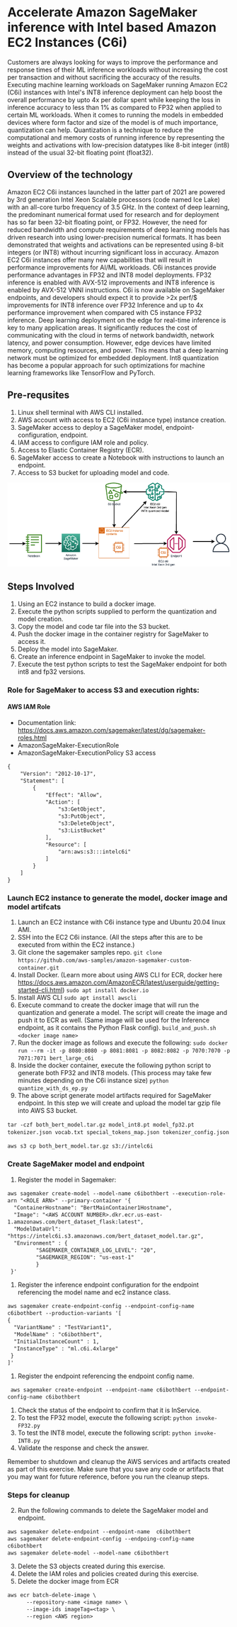 # Accelerate Amazon SageMaker inference with Intel based Amazon EC2 Instances (C6i)
Customers are always looking for ways to improve the performance and response times of their ML inference workloads without increasing the cost per transaction and without sacrificing the accuracy of the results. Executing machine learning workloads on SageMaker running Amazon EC2 (C6i) instances with Intel's INT8 inference deployment can help boost the overall performance by upto 4x per dollar spent while keeping the loss in inference accuracy to less than 1% as compared to FP32 when applied to certain ML workloads. When it comes to running the models in embedded devices where form factor and size of the model is of much importance, quantization can help.
Quantization is a technique to reduce the computational and memory costs of running inference by representing the weights and activations with low-precision datatypes like 8-bit integer (int8) instead of the usual 32-bit floating point (float32).

## Overview of the technology
Amazon EC2 C6i instances launched in the latter part of 2021 are powered by 3rd generation Intel Xeon Scalable processors (code named Ice Lake) with an all-core turbo frequency of 3.5 GHz.
In the context of deep learning, the predominant numerical format used for research and for deployment has so far been 32-bit floating point, or FP32. However, the need for reduced bandwidth and compute requirements of deep learning models has driven research into using lower-precision numerical formats. It has been demonstrated that weights and activations can be represented using 8-bit integers (or INT8) without incurring significant loss in accuracy.
Amazon EC2 C6i instances offer many new capabilities that will result in performance improvements for AI/ML workloads. C6i instances provide performance advantages in FP32 and INT8 model deployments. FP32 inference is enabled with AVX-512 improvements and INT8 inference is enabled by AVX-512 VNNI instructions.
C6i is now available on SageMaker endpoints, and developers should expect it to provide >2x perf/$ improvements for INT8 inference over FP32 Inference and up to 4x performance improvement when compared with C5 instance FP32 inference.
Deep learning deployment on the edge for real-time inference is key to many application areas. It significantly reduces the cost of communicating with the cloud in terms of network bandwidth, network latency, and power consumption. However, edge devices have limited memory, computing resources, and power. This means that a deep learning network must be optimized for embedded deployment. Int8 quantization has become a popular approach for such optimizations for machine learning frameworks like TensorFlow and PyTorch.

## Pre-requsites
1. Linux shell terminal with AWS CLI installed. 
2. AWS account with access to EC2 (C6i instance type) instance creation.
3. SageMaker access to deploy a SageMaker model, endpoint-configuration, endpoint.
4. IAM access to configure IAM role and policy.
5. Access to Elastic Container Registry (ECR).
6. SageMaker access to create a Notebook with instructions to launch an endpoint.
7. Access to S3 bucket for uploading model and code. 

![Architecture](img/SageMaker-c6i-Inference.png)

## Steps Involved
1. Using an EC2 instance to build a docker image.
2. Execute the python scripts supplied to perform the quantization and model creation.
3. Copy the model and code tar file into the S3 bucket.
4. Push the docker image in the container registry for SageMaker to access it.
5. Deploy the model into SageMaker.
6. Create an inference endpoint in SageMaker to invoke the model.
7. Execute the test python scripts to test the SageMaker endpoint for both int8 and fp32 versions. 

### Role for SageMaker to access S3 and execution rights:
#### AWS IAM Role
- Documentation link: https://docs.aws.amazon.com/sagemaker/latest/dg/sagemaker-roles.html
- AmazonSageMaker-ExecutionRole
- AmazonSageMaker-ExecutionPolicy S3 access
```
{
    "Version": "2012-10-17",
    "Statement": [
        {
            "Effect": "Allow",
            "Action": [
                "s3:GetObject",
                "s3:PutObject",
                "s3:DeleteObject",
                "s3:ListBucket"
            ],
            "Resource": [
                "arn:aws:s3:::intelc6i"
            ]
        }
    ]
}
```

### Launch EC2 instance to generate the model, docker image and model artifcats

1. Launch an EC2 instance with C6i instance type and Ubuntu 20.04 linux AMI. 
1. SSH into the EC2 C6i instance. (All the steps after this are to be executed from within the EC2 instance.) 
1. Git clone the sagemaker samples repo.
``` git clone https://github.com/aws-samples/amazon-sagemaker-custom-container.git ```
1. Install Docker. (Learn more about using AWS CLI for ECR, docker here https://docs.aws.amazon.com/AmazonECR/latest/userguide/getting-started-cli.html)
```sudo apt install docker.io  ```
1. Install AWS CLI
``` sudo apt install awscli ```
1. Execute command to create the docker image that will run the quantization and generate a model. The script will create the image and push it to ECR as well. (Same image will be used for the Inference endpoint, as it contains the Python Flask config).
```build_and_push.sh <docker image name> ```
1. Run the docker image as follows and execute the following: 
``` sudo docker run --rm -it -p 8080:8080 -p 8081:8081 -p 8082:8082 -p 7070:7070 -p 7071:7071 bert_large_c6i ```
1. Inside the docker container, execute the following python script to generate both FP32 and INT8 models. (This process may take few minutes depending on the C6i instance size)
``` python quantize_with_ds_ep.py ``` 
1. The above script generate model artifacts required for SageMaker endpoint. In this step we will create and upload the model tar gzip file into AWS S3 bucket.

``` tar -czf both_bert_model.tar.gz model_int8.pt model_fp32.pt tokenizer.json vocab.txt special_tokens_map.json tokenizer_config.json ```

``` aws s3 cp both_bert_model.tar.gz s3://intelc6i ```

### Create SageMaker model and endpoint
1. Register the model in Sagemaker: 
```
aws sagemaker create-model --model-name c6ibothbert --execution-role-arn "<ROLE ARN>" --primary-container '{
  "ContainerHostname": "BertMainContainer1Hostname",
  "Image": "<AWS ACCOUNT NUMBER>.dkr.ecr.us-east-1.amazonaws.com/bert_dataset_flask:latest",
  "ModelDataUrl": "https://intelc6i.s3.amazonaws.com/bert_dataset_model.tar.gz",
  "Environment" : {
         "SAGEMAKER_CONTAINER_LOG_LEVEL": "20",
         "SAGEMAKER_REGION": "us-east-1"
         }
 }' 
``` 
1. Register the inference endpoint configuration for the endpoint referencing the model name and ec2 instance class.
```
aws sagemaker create-endpoint-config --endpoint-config-name c6ibothbert --production-variants '[
{
  "VariantName" : "TestVariant1",
  "ModelName" : "c6ibothbert",
  "InitialInstanceCount" : 1,
  "InstanceType" : "ml.c6i.4xlarge"
 }
]'
```
1. Register the endpoint referencing the endpoint config name.
```
 aws sagemaker create-endpoint --endpoint-name c6ibothbert --endpoint-config-name c6ibothbert 
```
1. Check the status of the endpoint to confirm that it is InService. 
1. To test the FP32 model, execute the following script:
``` python invoke-FP32.py ```
1. To test the INT8 model, execute the following script:
``` python invoke-INT8.py ```
1. Validate the response and check the answer. 
 
Remember to shutdown and cleanup the AWS services and artifacts created as part of this exercise.
Make sure that you save any code or artifacts that you may want for future reference, before you run the cleanup steps. 

### Steps for cleanup
2. Run the following commands to delete the SageMaker model and endpoint. 
``` 
aws sagemaker delete-endpoint --endpoint-name  c6ibothbert
aws sagemaker delete-endpoint-config --endpoing-config-name c6ibothbert 
aws sagemaker delete-model --model-name c6ibothbert
```
3. Delete the S3 objects created during this exercise.
4. Delete the IAM roles and policies created during this exercise.
5. Delete the docker image from ECR
```
aws ecr batch-delete-image \
      --repository-name <image name> \
      --image-ids imageTag=<tag> \
      --region <AWS region>
```
